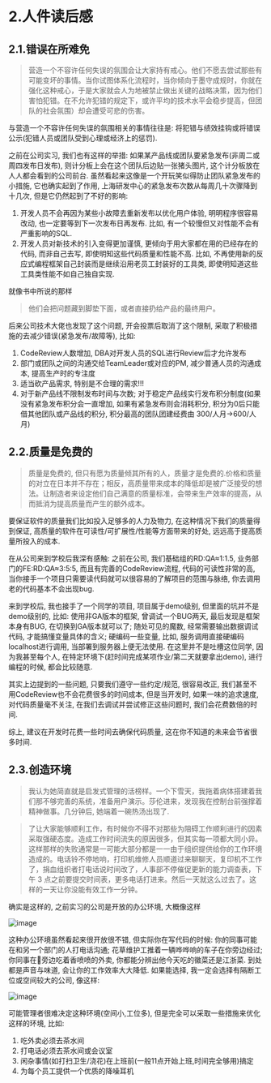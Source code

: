 # 2.人件读后感

## 2.1.错误在所难免

>营造一个不容许任何失误的氛围会让大家持有戒心。他们不愿去尝试那些有可能变坏的事情。当你试图体系化流程时，当你倾向于墨守成规时，你就在强化这种戒心，于是大家就会人为地被禁止做出关键的战略决策，因为他们害怕犯错。在不允许犯错的规定下，或许平均的技术水平会稳步提高，但团队的社会氛围）却会遭受可悲的伤害。

与营造一个不容许任何失误的氛围相关的事情往往是: 将犯错与绩效挂钩或将错误公示(犯错人员或团队受到心理或经济上的惩罚). 

之前在公司实习, 我们也有这样的举措: 如果某产品线或团队要紧急发布(非周二或周四发布日发布), 则计分板上会在这个团队后边贴一张猪头图片, 这个计分板放在人人都会看到的公司前台. 虽然看起来这像是一个开玩笑似得防止团队紧急发布的小措施, 它也确实起到了作用, 上海研发中心的紧急发布次数从每周几十次骤降到十几次, 但是它仍然起到了不好的影响:

1. 开发人员不会再因为某些小故障去重新发布以优化用户体验, 明明程序很容易改动, 也一定要等到下一次发布日再发布. 比如, 有一个较慢但又对性能不会有严重影响的SQL.
2. 开发人员对新技术的引入变得更加谨慎, 更倾向于用大家都在用的已经存在的代码, 而非自己去写, 即使明知这些代码质量和性能不高. 比如, 不再使用新的反应式编程框架自己封装而是继续沿用老员工封装好的工具类, 即使明知道这些工具类性能不如自己独自实现.

就像书中所说的那样

>他们会把问题藏到脚垫下面，或者直接扔给产品的最终用户。

后来公司技术大佬也发现了这个问题, 开会投票后取消了这个限制, 采取了积极措施的去减少错误(紧急发布/故障等), 比如:

1. CodeReview人数增加, DBA对开发人员的SQL进行Review后才允许发布
2. 部门或团队之间的沟通交给TeamLeader或对应的PM, 减少普通人员的沟通成本, 提高生产时的专注度
3. 适当砍产品需求, 特别是不合理的需求!!!
4. 对于新产品线不限制发布时间与次数; 对于稳定产品线实行发布积分制度(如果没有紧急发布积分会一直增加, 如果有紧急发布则会消耗积分, 积分为0后只能借其他团队或产品线的积分, 积分最高的团队团建经费由 300/人月->600/人月)

## 2.2.质量是免费的

>质量是免费的, 但只有愿为质量倾其所有的人，质量才是免费的.价格和质量的对立在日本并不存在；相反，高质量带来成本的降低却是被广泛接受的想法。让制造者来设定他们自己满意的质量标准，会带来生产效率的提高，从而抵消为提高质量而产生的额外成本。

要保证软件的质量我们比如投入足够多的人力及物力, 在这种情况下我们的质量得到保证, 高质量的软件在可读性/可扩展性/性能等方面带来的好处, 远远高于提高质量所投入的成本.

在从公司来到学校后我深有感触: 之前在公司, 我们基础组的RD:QA≈1:1.5, 业务部门的FE:RD:QA≈3:5:5, 而且有完善的CodeReview流程, 代码的可读性非常的高, 当你接手一个项目只需要读代码就可以很容易的了解项目的范围与脉络, 你去调用老的代码基本不会出现bug. 

来到学校后, 我也接手了一个同学的项目, 项目属于demo级别, 但里面的坑并不是demo级别的, 比如: 使用非GA版本的框架, 曾调试一个BUG两天, 最后发现是框架本身有BUG, 在切换到GA版本就可以了; 随处可见的魔数, 经常需要输出数据调试代码, 才能搞懂变量具体的含义; 硬编码一些变量, 比如, 服务调用直接硬编码localhost进行调用, 当部署到服务器上便无法使用. 在这里并不是吐槽这位同学, 因为我甚至每个人, 在特定环境下(赶时间完成某项作业/第二天就要拿出demo), 进行编程的时候, 都会比较随意.

其实上边提到的一些问题, 只要我们遵守一些约定/规范, 很容易改正, 我们甚至不用CodeReview也不会花费很多的时间成本, 但是当开发时, 如果一味的追求速度, 对代码质量毫不关注, 在我们去调试并尝试修正这些问题时, 我们会花费数倍的时间.

综上, 建议在开发时花费一些时间去确保代码质量, 这在你不知道的未来会节省很多时间.

## 2.3.创造环境

>我认为她简直就是启发式管理的活榜样。一个下雪天，我拖着病体搭建着我们那不够完善的系统，准备用户演示。莎伦进来，发现我在控制台前强撑着精神做事。几分钟后, 她端着一碗热汤出现了.

>了让大家能够顺利工作，有时候你不得不对那些为阻碍工作顺利进行的因素采取强硬态度。造成工作时间流失的原因很多，但其实每一项都大同小异。这样那样的失败通常是一可能大部分都是一一由于组织提供给你的工作环境造成的。电话铃不停地响，打印机维修人员顺道过来聊聊天，复印机不工作了，捐血组织者打电话说时间改了，人事部不停催促更新的能力调查表，下午 3 点之前要提交时间表，更多电话打进来。然后一天就这么过去了。这样的一天让你没能有效工作一分钟。

确实是这样的, 之前实习的公司是开放的办公环境, 大概像这样

![image](http://clsaa-big-data-notes-1252032169.cossh.myqcloud.com/2018-10-11-065643.jpg)

这种办公环境虽然看起来很开放很不错, 但实际你在写代码的时候: 你的同事可能在和另一个部门的人打电话沟通; 花草维护工推着一辆哗哗响的车子在你旁边经过; 你同事在旁边吃着香喷喷的外卖, 你都能分辨出他今天吃的徽菜还是江浙菜. 到处都是声音与味道, 会让你的工作效率大大降低. 如果能选择, 我一定会选择有隔断工位或空间较大的公司, 像这样:

![image](http://clsaa-big-data-notes-1252032169.cossh.myqcloud.com/2018-10-11-070008.jpg)

可能管理者很难决定这种环境(空间小,工位多), 但是完全可以采取一些措施来优化这样的环境, 比如:
1. 吃外卖必须去茶水间
2. 打电话必须去茶水间或会议室
3. 闲杂事情(如打扫卫生/浇花)在上班前(一般11点开始上班,时间完全够用)搞定
4. 为每个员工提供一个优质的降噪耳机